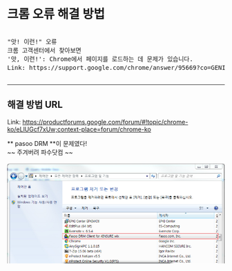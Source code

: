 크롬 오류 해결 방법
===================

<pre> 
"앗! 이런!" 오류
크롬 고객센터에서 찾아보면
'앗, 이런!': Chrome에서 페이지를 로드하는 데 문제가 있습니다. 
Link: https://support.google.com/chrome/answer/95669?co=GENIE.Platform%3DDesktop&hl=ko 이라고 나옵니다
 </pre>
------------------------------------------------------------------

## 해결 방법 URL 
Link: https://productforums.google.com/forum/#!topic/chrome-ko/eLlUGcf7xUw;context-place=forum/chrome-ko

** pasoo DRM **이 문제였다!<br>
~~ 주겨버려 파수닷컴 ~~
<br><br>
![Alt text](/images/pasoo-drm.jpg)
